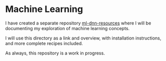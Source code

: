 # Machine Learning

I have created a separate repository [ml-dnn-resources](https://github.com/Dustpancake/ml-dnn-resources) where I will be documenting my exploration of machine learning concepts.

I will use this directory as a link and overview, with installation instructions, and more complete recipes included. 

As always, this repository is a work in progress.


